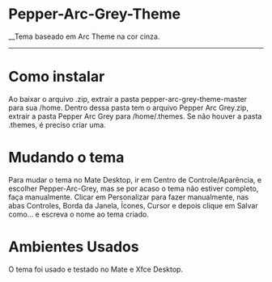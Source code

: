 # Pepper-Arc-Grey-Theme
 __Tema baseado em Arc Theme na cor cinza.
_____
# Como instalar
Ao baixar o arquivo .zip, extrair a pasta pepper-arc-grey-theme-master para sua /home. Dentro dessa pasta tem o arquivo Pepper Arc Grey.zip, extrair a pasta Pepper Arc Grey para /home/.themes. Se não houver a pasta .themes, é preciso criar uma.
# Mudando o tema
Para mudar o tema no Mate Desktop, ir em Centro de Controle/Aparência, e escolher Pepper-Arc-Grey, mas se por acaso o tema não estiver completo, faça manualmente. Clicar em Personalizar para fazer manualmente, nas abas Controles, Borda da Janela, Ícones, Cursor e depois clique em Salvar como... e escreva o nome ao tema criado.
# Ambientes Usados
O tema foi usado e testado no Mate e Xfce Desktop.
